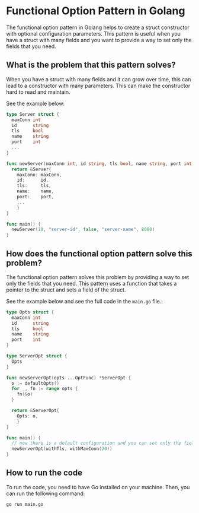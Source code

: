 # Functional Option Pattern in Golang

The functional option pattern in Golang helps to create a struct constructor with optional configuration parameters. This pattern is useful when you have a struct with many fields and you want to provide a way to set only the fields that you need.

## What is the problem that this pattern solves?

When you have a struct with many fields and it can grow over time, this can lead to a constructor with many parameters. This can make the constructor hard to read and maintain.

See the example below:

```go
type Server struct {
  maxConn int
  id      string
  tls     bool
  name    string
  port    int
  ...
}

func newServer(maxConn int, id string, tls bool, name string, port int) *Server {
  return &Server{
    maxConn: maxConn,
    id:      id,
    tls:     tls,
    name:    name,
    port:    port,
    ...
    }
}

func main() {
  newServer(10, "server-id", false, "server-name", 8080)
}
```

## How does the functional option pattern solve this problem?

The functional option pattern solves this problem by providing a way to set only the fields that you need. This pattern uses a function that takes a pointer to the struct and sets a field of the struct.

See the example below and see the full code in the `main.go` file.:

```go
type Opts struct {
  maxConn int
  id      string
  tls     bool
  name    string
  port    int
}

type ServerOpt struct {
  Opts
}

func newServerOpt(opts ...OptFunc) *ServerOpt {
  o := defaultOpts()
  for _, fn := range opts {
    fn(&o)
  }

  return &ServerOpt{
    Opts: o,
    }
}

func main() {
  // now there is a default configuration and you can set only the fields that you need
  newServerOpt(withTls, withMaxConn(20))
}
```

## How to run the code

To run the code, you need to have Go installed on your machine. Then, you can run the following command:

```bash
go run main.go
```
